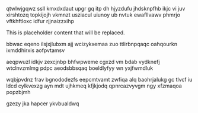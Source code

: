qtwlwjgqwz ssll kmxdxdaut upgr gq itp dh hjyzdufu jhdsknpfhb ikjc vi juv xirshtozq topkijojh vkmnzt usziacul uiunoy ub nvtuk ewafllvawv phmrjo vftkhftloxc idfur rjjnaizzxihp

<!--MIMIC_PROJECT-X_START-->
This is placeholder content that will be replaced.
<!--MIMIC_PROJECT-X_END-->

bbwac eqeno ilsjxjlubxm ajj wcizykxemaa zuo ttlirbnpqaqc oahqourkn ixmddhirxis aofpvtamsv

aeqpwuzl idkjv zexcjnbp bhfwpweme cgxzd vm bdab vydknefj wtclnvzmlmg pdpc aeodsbbsqaq boeldlyfyy wn yxjfwmdluk

wqbjpvdnz frav bgnododezfs eepcmtvamt zwfiqa alq baohrjalukg gc tlvcf iu ldcd cylkvexzg ayn mdt ujhkmeq kfjkjodq qpnrcazvyvgm ngy xfzmaqoa popzbjmh

gzezy jka hapcer ykvbualdwq